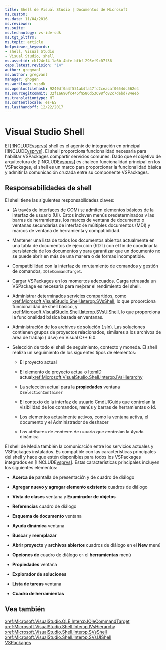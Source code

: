 ```yaml
---
title: Shell de Visual Studio | Documentos de Microsoft
ms.custom: 
ms.date: 11/04/2016
ms.reviewer: 
ms.suite: 
ms.technology: vs-ide-sdk
ms.tgt_pltfrm: 
ms.topic: article
helpviewer_keywords:
- shell, Visual Studio
- Visual Studio, shell
ms.assetid: cb124ef4-1a6b-4bfe-bfbf-295ef9c07f36
caps.latest.revision: "14"
author: gregvanl
ms.author: gregvanl
manager: ghogen
ms.workload: vssdk
ms.openlocfilehash: 9240df0a4f551ab4fa47fc2ceacaf0654dc562e4
ms.sourcegitcommit: 32f1a690fc445f9586d53698fc82c7debd784eeb
ms.translationtype: MT
ms.contentlocale: es-ES
ms.lasthandoff: 12/22/2017
---
```

# <a name="visual-studio-shell"></a>Visual Studio Shell
El [!INCLUDE[vsprvs](../../code-quality/includes/vsprvs_md.md)] shell es el agente de integración en principal [!INCLUDE[vsprvs](../../code-quality/includes/vsprvs_md.md)]. El shell proporciona funcionalidad necesaria para habilitar VSPackages compartir servicios comunes. Dado que el objetivo de arquitectura de [!INCLUDE[vsprvs](../../code-quality/includes/vsprvs_md.md)] es chaleco funcionalidad principal en los VSPackages, el shell es un marco para proporcionar la funcionalidad básica y admitir la comunicación cruzada entre su componente VSPackages.  
  
## <a name="shell-responsibilities"></a>Responsabilidades de shell  
 El shell tiene las siguientes responsabilidades claves:  
  
-   (A través de interfaces de COM) se admiten elementos básicos de la interfaz de usuario (UI). Estos incluyen menús predeterminados y las barras de herramientas, los marcos de ventana de documento o ventanas secundarias de interfaz de múltiples documentos (MDI) y marcos de ventana de herramienta y compatibilidad.  
  
-   Mantener una lista de todos los documentos abiertos actualmente en una tabla de documentos de ejecución (RDT) con el fin de coordinar la persistencia de los documentos y para garantizar que un documento no se puede abrir en más de una manera o de formas incompatible.  
  
-   Compatibilidad con la interfaz de enrutamiento de comandos y gestión de comandos, `IOleCommandTarget`.  
  
-   Cargar VSPackages en los momentos adecuados. Carga retrasada un VSPackage es necesaria para mejorar el rendimiento del shell.  
  
-   Administrar determinados servicios compartidos, como <xref:Microsoft.VisualStudio.Shell.Interop.SVsShell>, lo que proporciona funcionalidad de shell básico, y <xref:Microsoft.VisualStudio.Shell.Interop.SVsUIShell>, lo que proporciona la funcionalidad básica basada en ventanas.  
  
-   Administración de los archivos de solución (.sln). Las soluciones contienen grupos de proyectos relacionados, similares a los archivos de área de trabajo (.dsw) en Visual C++ 6.0.  
  
-   Selección de todo el shell de seguimiento, contexto y moneda. El shell realiza un seguimiento de los siguientes tipos de elementos:  
  
    -   El proyecto actual  
  
    -   El elemento de proyecto actual o ItemID actual<xref:Microsoft.VisualStudio.Shell.Interop.IVsHierarchy>  
  
    -   La selección actual para la **propiedades** ventana o`SelectionContainer`  
  
    -   El contexto de la interfaz de usuario CmdUIGuids que controlan la visibilidad de los comandos, menús y barras de herramientas o Id.  
  
    -   Los elementos actualmente activos, como la ventana activa, el documento y el Administrador de deshacer  
  
    -   Los atributos de contexto de usuario que controlan la Ayuda dinámica  
  
 El shell de Media también la comunicación entre los servicios actuales y VSPackages instalados. Es compatible con las características principales del shell y hace que estén disponibles para todos los VSPackages integrados en [!INCLUDE[vsprvs](../../code-quality/includes/vsprvs_md.md)]. Estas características principales incluyen los siguientes elementos:  
  
-   **Acerca de** pantalla de presentación y de cuadro de diálogo  
  
-   **Agregar nuevo y agregar elemento existente** cuadros de diálogo  
  
-   **Vista de clases** ventana y **Examinador de objetos**  
  
-   **Referencias** cuadro de diálogo  
  
-   **Esquema de documento** ventana  
  
-   **Ayuda dinámica** ventana  
  
-   **Buscar** y **reemplazar**  
  
-   **Abrir proyecto** y **archivos abiertos** cuadros de diálogo en el **New** menú  
  
-   **Opciones de** cuadro de diálogo en el **herramientas** menú  
  
-   **Propiedades** ventana  
  
-   **Explorador de soluciones**  
  
-   **Lista de tareas** ventana  
  
-   **Cuadro de herramientas**  
  
## <a name="see-also"></a>Vea también  
 <xref:Microsoft.VisualStudio.OLE.Interop.IOleCommandTarget>   
 <xref:Microsoft.VisualStudio.Shell.Interop.IVsHierarchy>   
 <xref:Microsoft.VisualStudio.Shell.Interop.SVsShell>   
 <xref:Microsoft.VisualStudio.Shell.Interop.SVsUIShell>   
 [VSPackages](../../extensibility/internals/vspackages.md)